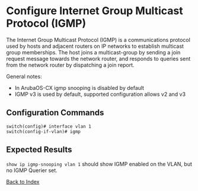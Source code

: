 # Configure Internet Group Multicast Protocol (IGMP)

The Internet Group Multicast Protocol (IGMP) is a communications protocol used by hosts and adjacent routers on IP networks to establish multicast group memberships. The host joins a multicast-group by sending a join request message towards the network router, and responds to queries sent from the network router by dispatching a join report.

General notes:

* In ArubaOS-CX igmp snooping is disabled by default
* IGMP v3 is used by default, supported configuration allows v2 and v3

## Configuration Commands

```
switch(config)# interface vlan 1
switch(config-if-vlan)# igmp
```

## Expected Results

`show ip igmp-snooping vlan 1` should show IGMP enabled on the VLAN, but no IGMP Querier set.

[Back to Index](../index.md)
